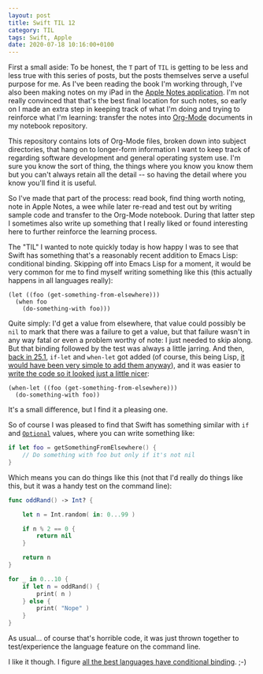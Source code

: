 ```yaml
---
layout: post
title: Swift TIL 12
category: TIL
tags: Swift, Apple
date: 2020-07-18 10:16:00+0100
---
```


First a small aside: To be honest, the `T` part of `TIL` is getting to be
less and less true with this series of posts, but the posts themselves serve
a useful purpose for me. As I've been reading the book I'm working through,
I've also been making notes on my iPad in the [Apple Notes
application](https://apps.apple.com/us/app/notes/id1110145109). I'm not
really convinced that that's the best final location for such notes, so
early on I made an extra step in keeping track of what I'm doing and trying
to reinforce what I'm learning: transfer the notes into
[Org-Mode](https://orgmode.org/) documents in my notebook repository.

This repository contains lots of Org-Mode files, broken down into subject
directories, that hang on to longer-form information I want to keep track of
regarding software development and general operating system use. I'm sure
you know the sort of thing, the things where you know you know them but you
can't always retain all the detail -- so having the detail where you know
you'll find it is useful.

So I've made that part of the process: read book, find thing worth noting,
note in Apple Notes, a wee while later re-read and test out by writing
sample code and transfer to the Org-Mode notebook. During that latter step I
sometimes also write up something that I really liked or found interesting
here to further reinforce the learning process.

The "TIL" I wanted to note quickly today is how happy I was to see that
Swift has something that's a reasonably recent addition to Emacs Lisp:
conditional binding. Skipping off into Emacs Lisp for a moment, it would be
very common for me to find myself writing something like this (this actually
happens in all languages really):

```elisp
(let ((foo (get-something-from-elsewhere)))
  (when foo
    (do-something-with foo)))
```

Quite simply: I'd get a value from elsewhere, that value could possibly be
`nil` to mark that there was a failure to get a value, but that failure
wasn't in any way fatal or even a problem worthy of note: I just needed to
skip along. But that binding followed by the test was always a little
jarring. And then, [back in
25.1](https://endlessparentheses.com/new-in-emacs-25-1-more-flow-control-macros.html),
`if-let` and `when-let` got added (of course, this being Lisp, [it would
have been very simple to add them
anyway](https://www.gnu.org/software/emacs/manual/html_node/elisp/Macros.html#Macros)),
and it was easier to [write the code so it looked just a little
nicer](https://github.com/davep/pinboard.el/blob/d426f9d2ebec5f907c8a89d6b38ccbcb13750d4f/pinboard.el#L308):

```elisp
(when-let ((foo (get-something-from-elsewhere)))
  (do-something-with foo))
```

It's a small difference, but I find it a pleasing one.

So of course I was pleased to find that Swift has something similar with
`if` and
[`Optional`](https://developer.apple.com/documentation/swift/optional)
values, where you can write something like:

```swift
if let foo = getSomethingFromElsewhere() {
    // Do something with foo but only if it's not nil
}
```

Which means you can do things like this (not that I'd really do things like
this, but it was a handy test on the command line):

```swift
func oddRand() -> Int? {

    let n = Int.random( in: 0...99 )

    if n % 2 == 0 {
        return nil
    }

    return n
}

for _ in 0...10 {
    if let n = oddRand() {
        print( n )
    } else {
        print( "Nope" )
    }
}
```

As usual... of course that's horrible code, it was just thrown together to
test/experience the language feature on the command line.

I like it though. I figure [all the best languages have conditional
binding](https://clojuredocs.org/clojure.core/when-let). ;-)

[//]: # (2020-07-18-swift-til-12.md ends here)
